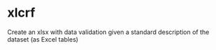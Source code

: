 # xlcrf

Create an xlsx with data validation given a standard description of
the dataset (as Excel tables)
